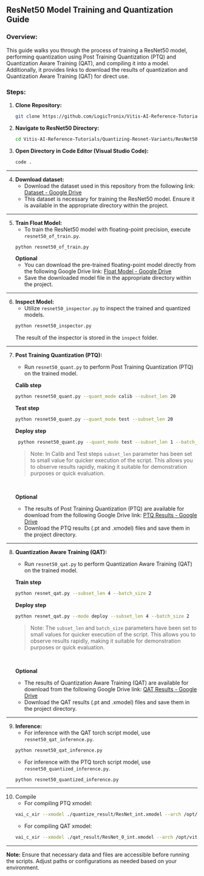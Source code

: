 ## ResNet50 Model Training and Quantization Guide

### Overview:
This guide walks you through the process of training a ResNet50 model, performing quantization using Post Training Quantization (PTQ) and Quantization Aware Training (QAT), and compiling it into a model. Additionally, it provides links to download the results of quantization and Quantization Aware Training (QAT) for direct use.


### Steps:

1. **Clone Repository:**
   ```bash
   git clone https://github.com/LogicTronix/Vitis-AI-Reference-Tutorials.git
   ```
2. **Navigate to ResNet50 Directory:**
   ```bash
   cd Vitis-AI-Reference-Tutorials/Quantizing-Resnet-Variants/ResNet50
   ```

3. **Open Directory in Code Editor (Visual Studio Code):**
   ```bash
   code .
   ```

<hr>

4. **Download dataset:**
    - Download the dataset used in this repository from the following link: [Dataset - Google Drive](https://drive.google.com/file/d/1cB6OLCdHq0iMBBuqWRAA4SaQF6jxiz1z/view?usp=drive_link)
    - This dataset is necessary for training the ResNet50 model. Ensure it is available in the appropriate directory within the project.

<hr>

5. **Train Float Model:**
   - To train the ResNet50 model with floating-point precision, execute `resnet50_of_train.py`.
   ```bash
   python resnet50_of_train.py
   ```
   **Optional**
   - You can download the pre-trained floating-point model directly from the following Google Drive link: [Float Model - Google Drive](https://drive.google.com/file/d/1c80LH6cvx9sNcMsljvNQGf7dIMZOkSMN/view?usp=drive_link)
   - Save the downloaded model file in the appropriate directory within the project.

<hr>

6. **Inspect Model:**
   - Utilize `resnet50_inspector.py` to inspect the trained and quantized models.
   ```bash
   python resnet50_inspector.py
   ```
   The result of the inspector is stored in the `inspect` folder.

<hr>

7. **Post Training Quantization (PTQ):**
   - Run `resnet50_quant.py` to perform Post Training Quantization (PTQ) on the trained model.

   **Calib step**
   ```bash
   python resnet50_quant.py --quant_mode calib --subset_len 20
   ```
   **Test step**
   ```bash
   python resnet50_quant.py --quant_mode test --subset_len 20
   ```

   **Deploy step**
   ```bash 
    python resnet50_quant.py --quant_mode test --subset_len 1 --batch_size 1 --deploy
    ```
    > Note: In Calib and Test steps `subset_len` parameter has been set to small value for quicker execution of the script. This allows you to observe results rapidly, making it suitable for demonstration purposes or quick evaluation.

    <br>

   **Optional**
   - The results of Post Training Quantization (PTQ) are available for download from the following Google Drive link: [PTQ Results - Google Drive](https://drive.google.com/drive/folders/1kZ-ixkmcS-MueuXPS7flti2Xa3uNniWq?usp=drive_link)
   - Download the PTQ results (.pt and .xmodel) files and save them in the project directory.

<hr>

8. **Quantization Aware Training (QAT):**
   - Run `resnet50_qat.py` to perform Quantization Aware Training (QAT) on the trained model.

   **Train step**
   ```bash
   python resnet_qat.py --subset_len 4 --batch_size 2
   ```

   **Deploy step**
   ```bash
   python resnet_qat.py --mode deploy --subset_len 4 --batch_size 2
   ```

   > Note: The `subset_len` and `batch_size` parameters have been set to small values for quicker execution of the script. This allows you to observe results rapidly, making it suitable for demonstration purposes or quick evaluation.

    <br>

   **Optional**
   - The results of Quantization Aware Training (QAT) are available for download from the following Google Drive link: [QAT Results - Google Drive](https://drive.google.com/drive/folders/1YsYUGfLUmvFgRBQORqtEP1TkgeomubAO?usp=drive_link)
   - Download the QAT results (.pt and .xmodel) files and save them in the project directory.

<hr>

9. **Inference:**
   - For inference with the QAT torch script model, use `resnet50_qat_inference.py`.
   ```bash
   python resnet50_qat_inference.py
   ```
   - For inference with the PTQ torch script model, use `resnet50_quantized_inference.py`.
   ```bash
   python resnet50_quantized_inference.py
   ```

<hr>

10. Compile
    - For compiling PTQ xmodel:
    ```bash
    vai_c_xir --xmodel ./quantize_result/ResNet_int.xmodel --arch /opt/vitis_ai/compiler/arch/DPUCZDX8G/KV260/arch.json --net_name RESNET50 --output_dir ./Compiled
    ```
    - For compiling QAT xmodel:
    ```bash
    vai_c_xir --xmodel ./qat_result/ResNet_0_int.xmodel --arch /opt/vitis_ai/compiler/arch/DPUCZDX8G/KV260/arch.json --net_name RESNET50 --output_dir ./Compiled_QAT
    ```

<hr>

**Note:** Ensure that necessary data and files are accessible before running the scripts. Adjust paths or configurations as needed based on your environment.

